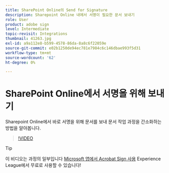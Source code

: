 ```yaml
---
title: SharePoint Online의 Send for Signature
description: Sharepoint Online 내에서 서명이 필요한 문서 보내기
role: User
product: adobe sign
level: Intermediate
topic-revisit: Integrations
thumbnail: 41263.jpg
exl-id: a9a112e8-b599-4578-86da-8a8c6f22059e
source-git-commit: e02b1250de94ec781e7984c6c146dbae993f5d31
workflow-type: tm+mt
source-wordcount: '62'
ht-degree: 0%

---
```


# SharePoint Online에서 서명을 위해 보내기

Sharepoint Online에서 바로 서명을 위해 문서를 보내 문서 작업 과정을 간소화하는 방법을 알아봅니다.

>[!VIDEO](https://video.tv.adobe.com/v/41263?hidetitle=true)

>[!TIP]
>
>이 비디오는 과정의 일부입니다 [Microsoft 앱에서 Acrobat Sign 사용](https://experienceleague.adobe.com/?recommended=Sign-U-1-2020.2) Experience League에서 무료로 사용할 수 있습니다!

